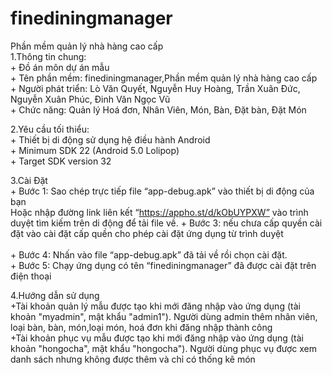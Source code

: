 # finediningmanager</br>
Phần mềm quản lý nhà hàng cao cấp</br>
1.Thông tin chung:</br>
	+ Đồ án môn dự án mẫu</br>
	+ Tên phần mềm: finediningmanager,Phần mềm quản lý nhà hàng cao cấp</br>
	+ Người phát triển: Lò Văn Quyết, Nguyễn Huy Hoàng, Trần Xuân Đức, Nguyễn Xuân Phúc, Đinh Văn Ngọc Vũ</br>
	+ Chức năng: Quản lý Hoá đơn, Nhân Viên, Món, Bàn, Đặt bàn, Đặt Món</br>

2.Yêu cầu tối thiểu:</br>
	+ Thiết bị di động sử dụng hệ điều hành Android</br>
	+ Minimum SDK 22 (Android 5.0 Lolipop)</br>
	+ Target SDK version 32</br>

3.Cài Đặt</br>
	+ Bước 1: Sao chép trực tiếp file “app-debug.apk” vào thiết bị di động của bạn </br>
	          Hoặc nhập đường link liên kết “https://appho.st/d/kObUYPXW” vào trình duyệt tìm kiếm trên di động để tải file về.
  	+ Bước 3: nếu chưa cấp quyền cài đặt vào cài đặt cấp quền cho phép cài đặt ứng dụng từ trình duyệt </br>    
	+ Bước 4: Nhấn vào file “app-debug.apk” đã tải về rồi chọn cài đặt.</br>
	+ Bước 5: Chạy ứng dụng có tên “finediningmanager” đã được cài đặt trên điện thoại</br>

4.Hướng dẫn sử dụng</br>
	+Tài khoản quản lý mẫu được tạo khi mới đăng nhập vào ứng dụng (tài khoản "myadmin", mật khẩu "admin1"). Người dùng admin thêm nhân viên, loại bàn, bàn, món,loại món, hoá đơn khi đăng nhập thành công </br>
        +Tài khoản phục vụ mẫu được tạo khi mới đăng nhập vào ứng dụng (tài khoản "hongocha", mật khẩu "hongocha"). Người dùng phục vụ được xem danh sách nhưng không được thêm và chỉ có thống kê món</br>
	
